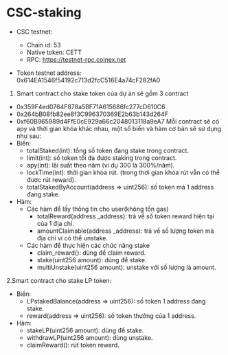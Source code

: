 # CSC-staking

- CSC testnet:
  + Chain id: 53
  + Native token: CETT
  + RPC: https://testnet-rpc.coinex.net

- Token testnet address: 0x614EA1546f54192c713d2fcC516E4a74cF282fA0
   

1. Smart contract cho stake token của dự án sẽ gồm 3 contract
  - 0x359F4ed0764F878a5BF71A615686fc277cD610C6
  - 0x264bB08fb82ee8f3C996370369E2b63b143d264F
  - 0xf60B965989d4FfE0cE929a66c2048013118a9eA7
  Mỗi contract sẽ có apy và thời gian khóa khác nhau, một số biến và hàm cơ bản sẽ sử dụng như sau:
  - Biến:
    + totalStaked(int): tổng số token đang stake trong contract. 
    + limit(int): số token tối đa được staking trong contract.
    + apy(int): lãi suất theo năm (ví dụ 300 là 300%/năm).
    + lockTime(int): thời gian khóa rút. (trong thời gian khóa rút vẫn có thể được rút reward).
    + totalStakedByAccount(address => uint256): số token mà 1 address đang stake.
  - Hàm:
    + Các hàm để lấy thông tin cho user(không tốn gas)
      + totalReward(address _address): trả về số token reward hiện tại của 1 địa chỉ.
      + amountClaimable(address _address): trả về số lượng token mà địa chỉ ví có thể unstake.
    + Các hàm để thực hiện các chức năng stake
      + claim_reward(): dùng để claim reward.
      + stake(uint256 amount): dùng để stake.
      + multiUnstake(uint256 amount): unstake với số lượng là amount.

2.Smart contract cho stake LP token:
- Biến:
  + LPstakedBalance(address => uint256): số token 1 address đang stake.
  + reward(address => uint256): số token thưởng của 1 address.
- Hàm:
  + stakeLP(uint256 amount): dùng để stake.
  + withdrawLP(uint256 amount): dùng unstake.
  + claimReward(): rút token reward.
